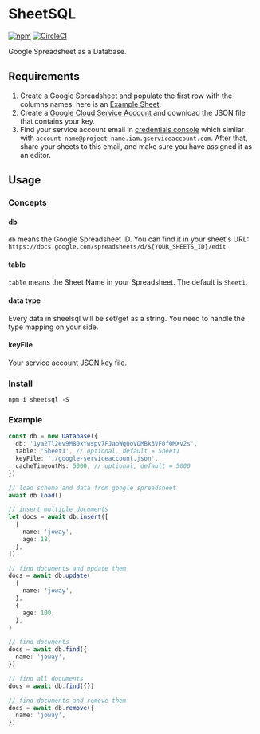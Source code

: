 # SheetSQL

[![npm](https://img.shields.io/npm/v/sheetsql.svg)](https://www.npmjs.com/package/sheetsql)
[![CircleCI](https://circleci.com/gh/joway/sheetsql.svg?style=shield)](https://circleci.com/gh/joway/sheetsql)

Google Spreadsheet as a Database.

## Requirements

1. Create a Google Spreadsheet and populate the first row with the columns names, here is an [Example Sheet](https://docs.google.com/spreadsheets/d/1ya2Tl2ev9M80xYwspv7FJaoWq0oVOMBk3VF0f0MXv2s/edit?usp=sharing).
2. Create a [Google Cloud Service Account](https://cloud.google.com/docs/authentication/production) and download the JSON file that contains your key.
3. Find your service account email in [credentials console](https://console.cloud.google.com/apis/credentials) which similar with `account-name@project-name.iam.gserviceaccount.com`. After that, share your sheets to this email, and make sure you have assigned it as an editor.

## Usage

### Concepts

#### db

`db` means the Google Spreadsheet ID. You can find it in your sheet's URL: `https://docs.google.com/spreadsheets/d/${YOUR_SHEETS_ID}/edit`

#### table

`table` means the Sheet Name in your Spreadsheet. The default is `Sheet1`.

#### data type

Every data in sheelsql will be set/get as a string. You need to handle the type mapping on your side.

#### keyFile

Your service account JSON key file.

### Install

```
npm i sheetsql -S
```

### Example

```typescript
const db = new Database({
  db: '1ya2Tl2ev9M80xYwspv7FJaoWq0oVOMBk3VF0f0MXv2s',
  table: 'Sheet1', // optional, default = Sheet1
  keyFile: './google-serviceaccount.json',
  cacheTimeoutMs: 5000, // optional, default = 5000
})

// load schema and data from google spreadsheet
await db.load()

// insert multiple documents
let docs = await db.insert([
  {
    name: 'joway',
    age: 18,
  },
])

// find documents and update them
docs = await db.update(
  {
    name: 'joway',
  },
  {
    age: 100,
  },
)

// find documents
docs = await db.find({
  name: 'joway',
})

// find all documents
docs = await db.find({})

// find documents and remove them
docs = await db.remove({
  name: 'joway',
})
```
